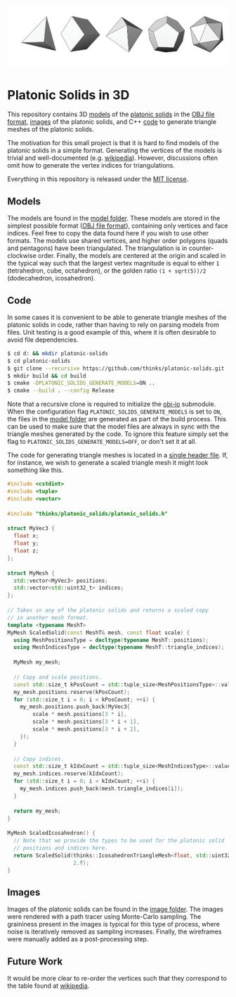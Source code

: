 ![alt text][header]

[header]: https://github.com/thinks/platonic-solids/blob/master/images/collection.png "Platonic Solids in 3D"

# Platonic Solids in 3D
This repository contains 3D [models](https://github.com/thinks/platonic-solids/tree/master/models) of the [platonic solids]((https://en.wikipedia.org/wiki/Platonic_solid)) in the [OBJ file format](https://en.wikipedia.org/wiki/Wavefront_.obj_file), [images](https://github.com/thinks/platonic-solids/tree/master/images) of the platonic solids, and C++ [code](https://github.com/thinks/platonic-solids/tree/master/thinks/platonic_solids) to generate triangle meshes of the platonic solids.

The motivation for this small project is that it is hard to find models of the platonic solids in a simple format. Generating the vertices of the models is trivial and well-documented (e.g. [wikipedia](https://en.wikipedia.org/wiki/Platonic_solid)). However, discussions often omit how to generate the vertex indices for triangulations.

Everything in this repository is released under the [MIT license](https://en.wikipedia.org/wiki/MIT_License).

## Models
The models are found in the [model folder](https://github.com/thinks/platonic-solids/tree/master/models). These models are stored in the simplest possible format ([OBJ file format](https://en.wikipedia.org/wiki/Wavefront_.obj_file)), containing only vertices and face indices. Feel free to copy the data found here if you wish to use other formats. The models use shared vertices, and higher order polygons (quads and pentagons) have been triangulated. The triangulation is in counter-clockwise order. Finally, the models are centered at the origin and scaled in the typical way such that the largest vertex magnitude is equal to either `1` (tetrahedron, cube, octahedron), or the golden ratio `(1 + sqrt(5))/2` (dodecahedron, icosahedron).

## Code
In some cases it is convenient to be able to generate triangle meshes of the platonic solids in code, rather than having to rely on parsing models from files. Unit testing is a good example of this, where it is often desirable to avoid file dependencies.  

```bash
$ cd d: && mkdir platonic-solids
$ cd platonic-solids
$ git clone --recursive https://github.com/thinks/platonic-solids.git .
$ mkdir build && cd build
$ cmake -DPLATONIC_SOLIDS_GENERATE_MODELS=ON ..
$ cmake --build . --config Release
```

Note that a recursive clone is required to initialize the [obj-io](https://github.com/thinks/obj-io) submodule. When the configuration flag `PLATONIC_SOLIDS_GENERATE_MODELS` is set to `ON`, the files in the [model folder](https://github.com/thinks/platonic-solids/tree/master/models) are generated as part of the build process. This can be used to make sure that the model files are always in sync with the triangle meshes generated by the code. To ignore this feature simply set the flag to `PLATONIC_SOLIDS_GENERATE_MODELS=OFF`, or don't set it at all. 

The code for generating triangle meshes is located in a [single header file](https://github.com/thinks/platonic-solids/blob/master/thinks/platonic_solids/platonic_solids.h). If, for instance, we wish to generate a scaled triangle mesh it might look something like this.

```cpp
#include <cstdint>
#include <tuple>
#include <vector>

#include "thinks/platonic_solids/platonic_solids.h"

struct MyVec3 {
  float x;
  float y;
  float z;
};

struct MyMesh {
  std::vector<MyVec3> positions;
  std::vector<std::uint32_t> indices;
};

// Takes in any of the platonic solids and returns a scaled copy
// in another mesh format.
template <typename MeshT>
MyMesh ScaledSolid(const MeshT& mesh, const float scale) {
  using MeshPositionsType = decltype(typename MeshT::positions);
  using MeshIndicesType = decltype(typename MeshT::triangle_indices);

  MyMesh my_mesh;

  // Copy and scale positions.
  const std::size_t kPosCount = std::tuple_size<MeshPositionsType>::value / 3;
  my_mesh.positions.reserve(kPosCount);
  for (std::size_t i = 0; i < kPosCount; ++i) {
    my_mesh.positions.push_back(MyVec3{
        scale * mesh.positions[3 * i],
        scale * mesh.positions[3 * i + 1],
        scale * mesh.positions[3 * i + 2],
    });
  }

  // Copy indices.
  const std::size_t kIdxCount = std::tuple_size<MeshIndicesType>::value;
  my_mesh.indices.reserve(kIdxCount);
  for (std::size_t i = 0; i < kIdxCount; ++i) {
    my_mesh.indices.push_back(mesh.triangle_indices[i]);
  }

  return my_mesh;
}

MyMesh ScaledIcosahedron() {
  // Note that we provide the types to be used for the platonic solid
  // positions and indices here.
  return ScaledSolid(thinks::IcosahedronTriangleMesh<float, std::uint32_t>(),
                     2.f);
}
```

## Images
Images of the platonic solids can be found in the [image folder](https://github.com/thinks/platonic-solids/tree/master/images). The images were rendered with a path tracer using Monte-Carlo sampling. The graininess present in the images is typical for this type of process, where noise is iteratively removed as sampling increases. Finally, the wireframes were manually added as a post-processing step. 

## Future Work
It would be more clear to re-order the vertices such that they correspond to the table found at [wikipedia](https://en.wikipedia.org/wiki/Platonic_solid#Cartesian_coordinates).

